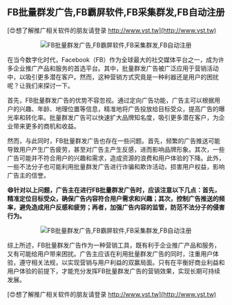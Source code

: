## **FB批量群发广告,FB霸屏软件,FB采集群发,FB自动注册**

[😍想了解推广相关软件的朋友请登录 http://www.vst.tw](http://www.vst.tw)

 <center><img src="https://vst.tw/MP4/tuiguang/png/5.png" alt="FB批量群发广告,FB霸屏软件,FB采集群发,FB自动注册"></center>

在当今数字化时代，Facebook（FB）作为全球最大的社交媒体平台之一，成为许多企业推广产品和服务的首选平台。其中，批量群发广告被广泛应用于营销活动中，以吸引更多潜在客户。然而，这种营销方式究竟是一种利器还是用户的困扰呢？让我们来探讨一下。

首先，FB批量群发广告的优势不容忽视。通过定向广告功能，广告主可以根据用户的兴趣、年龄、地理位置等信息，精准地将广告投放给目标受众，提高广告的曝光率和转化率。批量群发广告可以快速扩大品牌知名度，吸引更多潜在客户，为企业带来更多的商机和收益。

然而，与此同时，FB批量群发广告也存在一些问题。首先，频繁的广告推送可能导致用户产生广告疲劳，甚至对广告主产生反感，进而影响品牌形象。其次，一些广告可能并不符合用户的兴趣和需求，造成资源的浪费和用户体验的下降。此外，一些不法分子也可能利用批量群发广告进行诈骗和欺诈活动，损害用户权益，影响广告主的信誉。

**😄针对以上问题，广告主在进行FB批量群发广告时，应该注意以下几点：首先，精准定位目标受众，确保广告内容符合用户需求和兴趣；其次，控制广告推送的频率，避免造成用户反感和疲劳；再者，加强广告内容的监管，防范不法分子的侵害行为。**

 <center><img src="https://vst.tw/MP4/tuiguang/png/8.png" alt="FB批量群发广告,FB霸屏软件,FB采集群发,FB自动注册"></center>

综上所述，FB批量群发广告作为一种营销工具，既有利于企业推广产品和服务，又有可能给用户带来困扰。广告主应该在利用批量群发广告的同时，注重用户体验，遵守相关法规，以实现营销与用户利益的双赢局面。只有在平衡好商业利益和用户体验的前提下，才能充分发挥FB批量群发广告的营销效果，实现长期可持续发展。

[😍想了解推广相关软件的朋友请登录 http://www.vst.tw](http://www.vst.tw)



